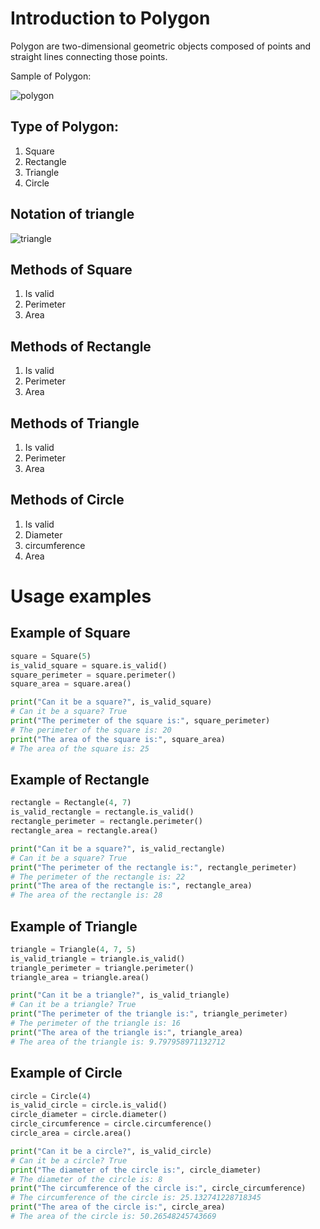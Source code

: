 # Introduction to Polygon
Polygon are two-dimensional geometric objects composed of points and straight lines connecting those points.

Sample of Polygon:

![polygon](https://cdn-skill.splashmath.com/panel-uploads/GlossaryTerm/277097a6a870457e90553ed24cf46042/1548051233_Two-dimensional-2-D-shapes-circle-triangle-square-polygons.png
)

## Type of Polygon:
1. Square
2. Rectangle
3. Triangle
4. Circle

## Notation of triangle

![triangle](https://i.stack.imgur.com/1GkR3.png
)

## Methods of Square

1. Is valid
2. Perimeter
3. Area

## Methods of Rectangle

1. Is valid
2. Perimeter
3. Area

## Methods of Triangle

1. Is valid
3. Perimeter
4. Area

## Methods of Circle
1. Is valid
2. Diameter
3. circumference
4. Area

# Usage examples

## Example of Square

```python
square = Square(5)
is_valid_square = square.is_valid()
square_perimeter = square.perimeter()
square_area = square.area()

print("Can it be a square?", is_valid_square)
# Can it be a square? True
print("The perimeter of the square is:", square_perimeter)
# The perimeter of the square is: 20
print("The area of the square is:", square_area)
# The area of the square is: 25
```

## Example of Rectangle

```python
rectangle = Rectangle(4, 7)
is_valid_rectangle = rectangle.is_valid()
rectangle_perimeter = rectangle.perimeter()
rectangle_area = rectangle.area()

print("Can it be a square?", is_valid_rectangle)
# Can it be a square? True
print("The perimeter of the rectangle is:", rectangle_perimeter)
# The perimeter of the rectangle is: 22
print("The area of the rectangle is:", rectangle_area)
# The area of the rectangle is: 28
```

## Example of Triangle

```python
triangle = Triangle(4, 7, 5)
is_valid_triangle = triangle.is_valid()
triangle_perimeter = triangle.perimeter()
triangle_area = triangle.area()

print("Can it be a triangle?", is_valid_triangle)
# Can it be a triangle? True
print("The perimeter of the triangle is:", triangle_perimeter)
# The perimeter of the triangle is: 16
print("The area of the triangle is:", triangle_area)
# The area of the triangle is: 9.797958971132712
```

## Example of Circle

```python
circle = Circle(4)
is_valid_circle = circle.is_valid()
circle_diameter = circle.diameter()
circle_circumference = circle.circumference()
circle_area = circle.area()

print("Can it be a circle?", is_valid_circle)
# Can it be a circle? True
print("The diameter of the circle is:", circle_diameter)
# The diameter of the circle is: 8
print("The circumference of the circle is:", circle_circumference)
# The circumference of the circle is: 25.132741228718345
print("The area of the circle is:", circle_area)
# The area of the circle is: 50.26548245743669
```